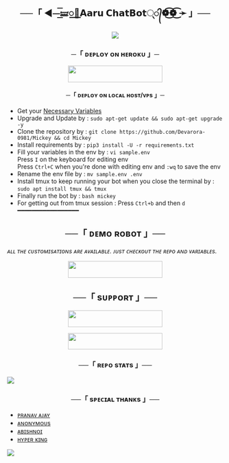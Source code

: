 <h2 align="center">
    ──「 ◄⏤͟͟͞🝛꯭🦋𝗔𝗮𝗿𝘂 𝗖𝗵𝗮𝘁𝗕𝗼𝘁્᭄❁͜͡❁͜͡ ➛ 」──
</h2>
<p align="center">
  <img src="https://graph.org/file/de0113b97db15ae3cfec1.jpg">
</p>

<h3 align="center">
    ─「 ᴅᴇᴩʟᴏʏ ᴏɴ ʜᴇʀᴏᴋᴜ 」─
</h3>

<p align="center"><a href="https://dashboard.heroku.com/new?template=https://github.com/Devilking12/Sona"> <img src="https://img.shields.io/badge/Deploy%20On%20Heroku-black?style=for-the-badge&logo=heroku" width="220" height="38.45"/></a></p>

<h4 align="center">
    ─「 ᴅᴇᴩʟᴏʏ ᴏɴ ʟᴏᴄᴀʟ ʜᴏsᴛ/ᴠᴘs 」─
</h4>

- Get your [Necessary Variables](https://github.com/Devarora-0981/Mickey/blob/Dev/sample.env)
- Upgrade and Update by :
`sudo apt-get update && sudo apt-get upgrade -y`
- Clone the repository by :
`git clone https://github.com/Devarora-0981/Mickey && cd Mickey`
- Install requirements by :
`pip3 install -U -r requirements.txt`
- Fill your variables in the env by :
`vi sample.env`<br>
Press `I` on the keyboard for editing env<br>
Press `Ctrl+C` when you're done with editing env and `:wq` to save the env<br>
- Rename the env file by :
`mv sample.env .env`
- Install tmux to keep running your bot when you close the terminal by :
`sudo apt install tmux && tmux`
- Finally run the bot by :
`bash mickey`
- For getting out from tmux session : Press `Ctrl+b` and then `d`<br>
━━━━━━━━━━━━━━━━━

<h2 align="center"> ──「 ᴅᴇᴍᴏ ʀᴏʙᴏᴛ 」──</h2>
<i>ᴀʟʟ ᴛʜᴇ ᴄᴜsᴛᴏᴍɪsᴀᴛɪᴏɴs ᴀʀᴇ ᴀᴠᴀɪʟᴀʙʟᴇ. ᴊᴜsᴛ ᴄʜᴇᴄᴋᴏᴜᴛ ᴛʜᴇ ʀᴇᴘᴏ ᴀɴᴅ ᴠᴀʀɪᴀʙʟᴇs.</i>
<p align="center"><a href="https://t.me/Royalfamily_afk_bot"> <img src="https://img.shields.io/badge/Check-Demo%20Robot-black?style=for-the-badge&logo=Telegram" width="220" height="39"/></a></p>


<h2 align="center"> ──「 sᴜᴘᴘᴏʀᴛ 」──</h2>
<p align="center"><a href="https://t.me/+_8wXoXCar25hM2Q1"> <img src="https://img.shields.io/badge/Join-SUPPORT%20GROUP-black?style=for-the-badge&logo=Telegram" width="220" height="38.5"/></a></p>
<p align="center"><a href="https://t.me/About_Devil_XD"> <img src="https://img.shields.io/badge/Join-SUPPORT%20CHANNEL-black?style=for-the-badge&logo=Telegram" width="220" height="38.5"/></a></p>

<h3 align="center">──「 ʀᴇᴘᴏ sᴛᴀᴛs 」──</h3>
<a href="https://github.com/Devarora-0981/Mickey"><img src="https://github-readme-stats.vercel.app/api/pin/?username=Devarora-0981&repo=Mickey&theme=chartreuse-dark"></a>


<h3 align="center">──「 sᴘᴇᴄɪᴀʟ ᴛʜᴀɴᴋs 」──</h3>

- [ᴘʀᴀɴᴀᴠ ᴀᴊᴀʏ](https://github.com/Moezilla)
- [ᴀɴᴏɴʏᴍᴏᴜs](https://github.com/AnonymousX1025)
- [ᴀʙɪsʜɴᴏɪ](https://t.me/Abishnoi1m)
- [ʜʏᴘᴇʀ ᴋɪɴɢ](https://t.me/HYPER_AD13)


<img src="https://user-images.githubusercontent.com/73097560/115834477-dbab4500-a447-11eb-908a-139a6edaec5c.gif">
